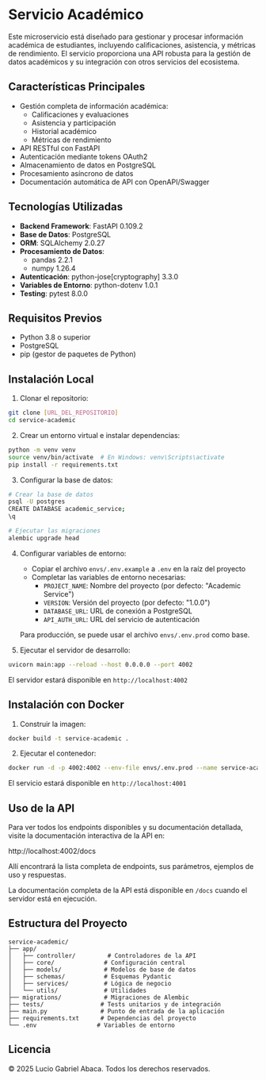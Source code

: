 # Servicio Académico

Este microservicio está diseñado para gestionar y procesar información académica de estudiantes, incluyendo calificaciones, asistencia, y métricas de rendimiento. El servicio proporciona una API robusta para la gestión de datos académicos y su integración con otros servicios del ecosistema.

## Características Principales

- Gestión completa de información académica:
  - Calificaciones y evaluaciones
  - Asistencia y participación
  - Historial académico
  - Métricas de rendimiento
- API RESTful con FastAPI
- Autenticación mediante tokens OAuth2
- Almacenamiento de datos en PostgreSQL
- Procesamiento asíncrono de datos
- Documentación automática de API con OpenAPI/Swagger

## Tecnologías Utilizadas

- **Backend Framework**: FastAPI 0.109.2
- **Base de Datos**: PostgreSQL
- **ORM**: SQLAlchemy 2.0.27
- **Procesamiento de Datos**: 
  - pandas 2.2.1
  - numpy 1.26.4
- **Autenticación**: python-jose[cryptography] 3.3.0
- **Variables de Entorno**: python-dotenv 1.0.1
- **Testing**: pytest 8.0.0

## Requisitos Previos

- Python 3.8 o superior
- PostgreSQL
- pip (gestor de paquetes de Python)

## Instalación Local

1. Clonar el repositorio:
```bash
git clone [URL_DEL_REPOSITORIO]
cd service-academic
```

2. Crear un entorno virtual e instalar dependencias:
```bash
python -m venv venv
source venv/bin/activate  # En Windows: venv\Scripts\activate
pip install -r requirements.txt
```

3. Configurar la base de datos:
```bash
# Crear la base de datos
psql -U postgres
CREATE DATABASE academic_service;
\q

# Ejecutar las migraciones
alembic upgrade head
```

4. Configurar variables de entorno:
   - Copiar el archivo `envs/.env.example` a `.env` en la raíz del proyecto
   - Completar las variables de entorno necesarias:
     - `PROJECT_NAME`: Nombre del proyecto (por defecto: "Academic Service")
     - `VERSION`: Versión del proyecto (por defecto: "1.0.0")
     - `DATABASE_URL`: URL de conexión a PostgreSQL
     - `API_AUTH_URL`: URL del servicio de autenticación

   Para producción, se puede usar el archivo `envs/.env.prod` como base.

5. Ejecutar el servidor de desarrollo:
```bash
uvicorn main:app --reload --host 0.0.0.0 --port 4002
```

El servidor estará disponible en `http://localhost:4002`

## Instalación con Docker

1. Construir la imagen:
```bash
docker build -t service-academic .
```

2. Ejecutar el contenedor:
```bash
docker run -d -p 4002:4002 --env-file envs/.env.prod --name service-academic service-academic
```

El servicio estará disponible en `http://localhost:4001`

## Uso de la API
Para ver todos los endpoints disponibles y su documentación detallada, visite la documentación interactiva de la API en:

http://localhost:4002/docs

Allí encontrará la lista completa de endpoints, sus parámetros, ejemplos de uso y respuestas.

La documentación completa de la API está disponible en `/docs` cuando el servidor está en ejecución.

## Estructura del Proyecto

```
service-academic/
├── app/
│   ├── controller/         # Controladores de la API
│   ├── core/              # Configuración central
│   ├── models/            # Modelos de base de datos
│   ├── schemas/           # Esquemas Pydantic
│   ├── services/          # Lógica de negocio
│   └── utils/             # Utilidades
├── migrations/            # Migraciones de Alembic
├── tests/                # Tests unitarios y de integración
├── main.py               # Punto de entrada de la aplicación
├── requirements.txt      # Dependencias del proyecto
└── .env                 # Variables de entorno
```

## Licencia

© 2025 Lucio Gabriel Abaca. Todos los derechos reservados. 